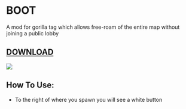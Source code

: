 # BOOT
A mod for gorilla tag which allows free-roam of the entire map without joining a public lobby

## [DOWNLOAD]()

![](https://media.giphy.com/media/zh25n9wEEgO6jwSl4n/giphy.gif)

## How To Use:
- To the right of where you spawn you will see a white button 
